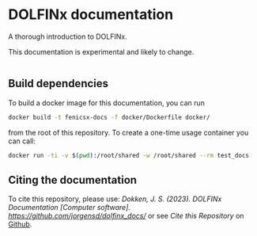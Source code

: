 # DOLFINx documentation
A thorough introduction to DOLFINx.

This documentation is experimental and likely to change.

```{tableofcontents}
```


## Build dependencies
To build a docker image for this documentation, you can run
```bash
docker build -t fenicsx-docs -f docker/Dockerfile docker/
```
from the root of this repository.
To create a one-time usage container you can call:
```bash
docker run -ti -v $(pwd):/root/shared -w /root/shared --rm test_docs
```

## Citing the documentation
To cite this repository, please use:
*Dokken, J. S. (2023). DOLFINx Documentation [Computer software]. https://github.com/jorgensd/dolfinx_docs/*
or see *Cite this Repository* on [Github](https://github.com/jorgensd/dolfinx_docs).
